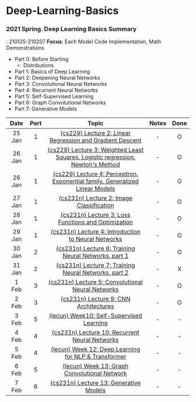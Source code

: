 # Deep-Learning-Basics

### 2021 Spring. Deep Learning Basics Summary

: 210125-210207
**Focus**: Each Model Code Implementation, Math Demonstrations

- Part 0: Before Starting
  - Distributions
- Part 1: Basics of Deep Learning
- Part 2: Deepening Neural Networks
- Part 3: Convolutional Neural Networks
- Part 4: Recurrent Neural Networks
- Part 5: Self-Supervised Learning
- Part 6: Graph Convolutional Networks
- Part 7: Generative Models

|  Date  | Part |                                             Topic                                             | Notes | Done |
| :----: | :--: | :-------------------------------------------------------------------------------------------: | :---: | :--: |
| 25 Jan |  1   |            [(cs229) Lecture 2: Linear Regression and Gradient Descent][cs229-lec2]            |   -   |  O   |
| 26 Jan |  1   | [(cs229) Lecture 3: Weighted Least Squares. Logistic regression. Newton's Method][cs229-lec3] |   -   |  O   |
| 26 Jan |  1   |  [(cs229) Lecture 4: Perceptron. Exponential family. Generalized Linear Models][cs229-lec4]   |   -   |  O   |
| 27 Jan |  1   |                    [(cs231n) Lecture 2: Image Classification][cs231n-lec2]                    |   -   |  O   |
| 28 Jan |  1   |              [(cs231n) Lecture 3: Loss Functions and Optimization][cs231n-lec3]               |   -   |  O   |
| 29 Jan |  1   |              [(cs231n) Lecture 4: Introduction to Neural Networks][cs231n-lec4]               |   -   |  O   |
| 30 Jan |  2   |              [(cs231n) Lecture 6: Training Neural Networks, part 1][cs231n-lec6]              |   -   |  O   |
| 31 Jan |  2   |              [(cs231n) Lecture 7: Training Neural Networks, part 2][cs231n-lec7]              |   -   |  X   |
| 1 Feb  |  3   |               [(cs231n) Lecture 5: Convolutional Neural Networks][cs231n-lec5]                |   -   |  O   |
| 2 Feb  |  3   |                     [(cs231n) Lecture 9: CNN Architectures][cs231n-lec9]                      |   -   |  O   |
| 3 Feb  |  5   |                     [(lecun) Week10: Self-Supervised Learning][lecun-ssl]                     |   -   |  -   |
| 4 Feb  |  4   |                [(cs231n) Lecture 10: Recurrent Neural Networks][cs231n-lec10]                 |   -   |  -   |
| 5 Feb  |  4   |               [(lecun) Week 12: Deep Learning for NLP & Transformer][lecun-nlp]               |   -   |  -   |
| 6 Feb  |  5   |                   [(lecun) Week 13: Graph Convolutional Network][lecun-gcn]                   |   -   |  -   |
| 7 Feb  |  6   |                    [(cs231n) Lecture 13: Generative Models][cs231n-lec13]                     |   -   |  -   |

[cs229-lec2]: https://youtu.be/4b4MUYve_U8
[cs229-lec3]: https://youtu.be/het9HFqo1TQ
[cs229-lec4]: https://youtu.be/iZTeva0WSTQ
[cs231n-lec2]: https://youtu.be/OoUX-nOEjG0
[cs231n-lec3]: https://youtu.be/h7iBpEHGVNc
[cs231n-lec4]: https://youtu.be/d14TUNcbn1k
[cs231n-lec5]: https://youtu.be/bNb2fEVKeEo
[cs231n-lec6]: https://youtu.be/wEoyxE0GP2M
[cs231n-lec7]: https://youtu.be/_JB0AO7QxSA
[cs231n-lec9]: https://youtu.be/DAOcjicFr1Y
[cs231n-lec10]: https://youtu.be/6niqTuYFZLQ
[cs231n-lec13]: https://youtu.be/5WoItGTWV54
[lecun-ssl]: https://youtu.be/0KeR6i1_56g
[lecun-nlp]: https://youtu.be/6D4EWKJgNn0
[lecun-gcn]: https://youtu.be/Iiv9R6BjxHM
